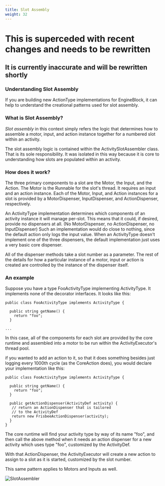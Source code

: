 ```yaml
---
title: Slot Assembly    
weight: 32
---
```


# This is superceded with recent changes and needs to be rewritten
## It is currently inaccurate and will be rewritten shortly

### Understanding Slot Assembly

If you are building new ActionType implementations for EngineBlock, it can help
to understand the creational patterns used for slot assembly.

### What is Slot Assembly?

_Slot assembly_ in this context simply refers the logic that determines how to
assemble a motor, input, and action instance together for a numbered slot within
an activity.

The slot assembly logic is contained within the ActivitySlotAssembler class.
That is its sole responsibility. It was isolated in this way because it is core
to understanding how slots are populated within an activity.

### How does it work?

The three primary components to a slot are the Motor, the Input, and the Action. The Motor is the Runnable for the slot's thread. It requires an input and an action instance. Each of the Motor, Input, and Action instances for a slot is provided by a MotorDispenser, InputDispenser, and ActionDispenser, respectively.

An ActivityType implementation determines which components of an activity instance it will manage per-slot. This means that it could, if desired, provide no dispensers at all. (No MotorDispenser, no ActionDispenser, no InputDispenser) Such an implementation would do close to nothing, since the default action only logs the input value. When an ActivityType doesn't implement one of the three dispensers, the default implementation just uses a very basic core dispenser.

All of the dispenser methods take a slot number as a parameter. The rest of the details for how a particular instance of a motor, input or action is created are controlled by the instance of the dispenser itself.

### An example

Suppose you have a type FooActivityType implementing ActivityType. It implements none of the decorator interfaces. It looks like this:

    public class FooActivityType implements ActivityType {

      public string getName() {
        return "foo";
      }

    ...

In this case, all of the components for each slot are provided by the core runtime and assembled into a motor to be run within the ActivityExecutor's thread pool.

if you wanted to add an action to it, so that it does something besides just logging every 1000th cycle (as the CoreAction does), you would declare your implementation like this:

~~~
public class FooActivityType implements ActivityType {

  public string getName() {
    return "foo";
  }

  public getActionDispenser(ActivityDef activity) {
   // return an ActionDispenser that is tailored
   // to the ActivityDef
   return new FrisbeeActionDispenser(activity);
  }
}
~~~

The core runtime will find your activity type by way of its name "foo", and then call the above method when it needs an action dispenser for a new activity which uses type "foo", customized by the ActivityDef.

With that ActionDispenser, the ActivityExecutor will create a new action to assign to a slot as it is started, customized by the slot number.

This same pattern applies to Motors and Inputs as well.

![SlotAssembler](diagrams/slot_assembly.svg)




